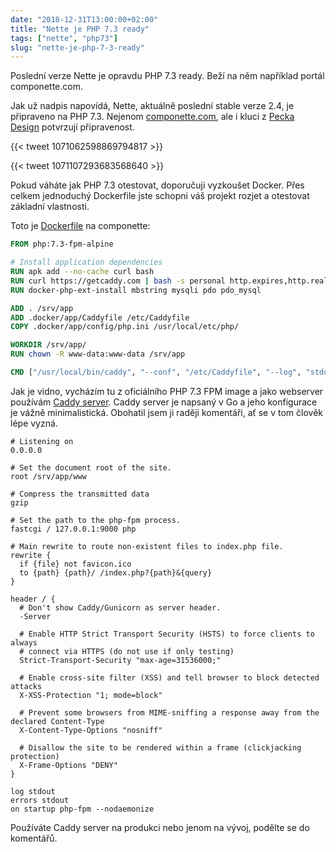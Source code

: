 ```yaml
---
date: "2018-12-31T13:00:00+02:00"
title: "Nette je PHP 7.3 ready"
tags: ["nette", "php73"]
slug: "nette-je-php-7-3-ready"
---
```


Poslední verze Nette je opravdu PHP 7.3 ready. Beží na něm například portál componette.com.

<!--more-->

Jak už nadpis napovídá, Nette, aktuálně poslední stable verze 2.4, je připraveno na PHP 7.3. Nejenom [componette.com](https://componette.com),
ale i kluci z [Pecka Design](https://twitter.com/PeckaDesignDev) potvrzují připravenost.

{{< tweet 1071062598869794817 >}}

{{< tweet 1071107293683568640 >}}

Pokud váháte jak PHP 7.3 otestovat, doporučuji vyzkoušet Docker. Přes celkem jednoduchý Dockerfile jste schopni váš projekt
rozjet a otestovat základní vlastnosti.

Toto je [Dockerfile](https://github.com/componette/componette/blob/master/.docker/app/Dockerfile) na componette:

```Dockerfile
FROM php:7.3-fpm-alpine

# Install application dependencies
RUN apk add --no-cache curl bash
RUN curl https://getcaddy.com | bash -s personal http.expires,http.realip
RUN docker-php-ext-install mbstring mysqli pdo pdo_mysql

ADD . /srv/app
ADD .docker/app/Caddyfile /etc/Caddyfile
COPY .docker/app/config/php.ini /usr/local/etc/php/

WORKDIR /srv/app/
RUN chown -R www-data:www-data /srv/app

CMD ["/usr/local/bin/caddy", "--conf", "/etc/Caddyfile", "--log", "stdout"]
```

Jak je vidno, vycházím tu z oficiálního PHP 7.3 FPM image a jako webserver používám [Caddy server](https://github.com/componette/componette/blob/master/.docker/app/Caddyfile). Caddy server je
napsaný v Go a jeho konfigurace je vážně minimalistická. Obohatil jsem ji raději komentáři, ať se v tom člověk lépe vyzná.

```
# Listening on
0.0.0.0

# Set the document root of the site.
root /srv/app/www

# Compress the transmitted data
gzip

# Set the path to the php-fpm process.
fastcgi / 127.0.0.1:9000 php

# Main rewrite to route non-existent files to index.php file.
rewrite {
  if {file} not favicon.ico
  to {path} {path}/ /index.php?{path}&{query}
}

header / {
  # Don't show Caddy/Gunicorn as server header.
  -Server

  # Enable HTTP Strict Transport Security (HSTS) to force clients to always
  # connect via HTTPS (do not use if only testing)
  Strict-Transport-Security "max-age=31536000;"

  # Enable cross-site filter (XSS) and tell browser to block detected attacks
  X-XSS-Protection "1; mode=block"

  # Prevent some browsers from MIME-sniffing a response away from the declared Content-Type
  X-Content-Type-Options "nosniff"

  # Disallow the site to be rendered within a frame (clickjacking protection)
  X-Frame-Options "DENY"
}

log stdout
errors stdout
on startup php-fpm --nodaemonize
```

Používáte Caddy server na produkci nebo jenom na vývoj, podělte se do komentářů.
